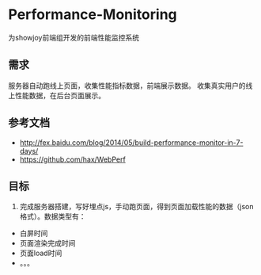 # Performance-Monitoring
为showjoy前端组开发的前端性能监控系统
## 需求

服务器自动跑线上页面，收集性能指标数据，前端展示数据。
收集真实用户的线上性能数据，在后台页面展示。
## 参考文档

 - http://fex.baidu.com/blog/2014/05/build-performance-monitor-in-7-days/
 - https://github.com/hax/WebPerf

## 目标

1.  完成服务器搭建，写好埋点js，手动跑页面，得到页面加载性能的数据（json格式）。数据类型有：
 - 白屏时间
 - 页面渲染完成时间
 - 页面load时间
 - 。。。